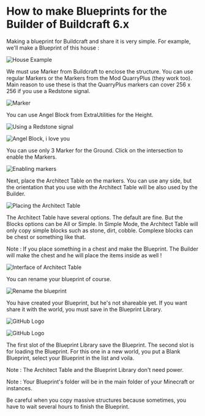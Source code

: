 
How to make Blueprints for the Builder of Buildcraft 6.x
=======================

Making a blueprint for Buildcraft and share it is very simple. For example, we'll make a Blueprint of this house :

![House Example](http://i.imgur.com/RfOPruW.png)

We must use Marker from Buildcraft to enclose the structure. You can use regular Markers or the Markers from the Mod QuarryPlus (they work too). Main reason to use these is that the QuarryPlus markers can cover 256 x 256 if you use a Redstone signal.

![Marker](http://i.imgur.com/GsZEpnf.png)


You can use Angel Block from ExtraUtilities for the Height.

![Using a Redstone signal](http://i.imgur.com/hOCHpcg.png)

![Angel Block, i love you](http://i.imgur.com/yoW7cuY.png)

You can use only 3 Marker for the Ground. Click on the intersection to enable the Markers.

![Enabling markers](http://i.imgur.com/JdExlaL.png)

Next, place the Architect Table on the markers. You can use any side, but the orientation that you use with the Architect Table will be also used by the Builder.

![Placing the Architect Table](http://i.imgur.com/9Sefc5z.png)

The Architect Table have several options. The default are fine. But the Blocks options can be All or Simple. In Simple Mode, the Architect Table will only copy simple blocks such as stone, dirt, cobble. Complexe blocks can be chest or something like that. 

Note : If you place something in a chest and make the Blueprint. The Builder will make the chest and he will place the items inside as well !

![Interface of Architect Table](http://i.imgur.com/DWtkChc.png)

You can rename your blueprint of course.

![Rename the blueprint](http://i.imgur.com/Ix9mt6l.png)

You have created your Blueprint, but he's not shareable yet. If you want share it with the world, you must save in the Blueprint Library.

![GitHub Logo](http://i.imgur.com/Qf2GtwE.png)

![GitHub Logo](http://i.imgur.com/xKXvmUh.png)

The first slot of the Blueprint Library save the Blueprint. The second slot is for loading the Blueprint. For this one in a new world, you put a Blank Blueprint, select your Blueprint in the list and voila.

Note : The Architect Table and the Blueprint Library don't need power.

Note : Your Blueprint's folder will be in the main folder of your Minecraft or instances.


Be careful when you copy massive structures because sometimes, you have to wait several hours to finish the Blueprint.


